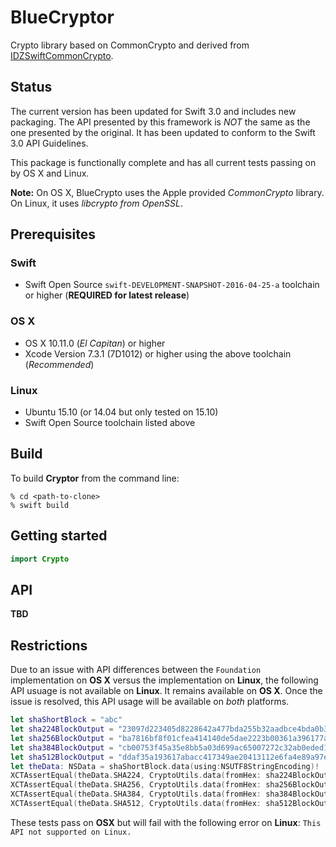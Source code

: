 # BlueCryptor
Crypto library based on CommonCrypto and derived from [IDZSwiftCommonCrypto](https://github.com/iosdevzone/IDZSwiftCommonCrypto).

## Status
The current version has been updated for Swift 3.0 and includes new packaging. The API presented by this framework is *NOT* the same as the one presented by the original. It has been updated to conform to the Swift 3.0 API Guidelines.

This package is functionally complete and has all current tests passing on by OS X and Linux. 

**Note:** On OS X, BlueCrypto uses the Apple provided *CommonCrypto* library. On Linux, it uses *libcrypto from OpenSSL*.

## Prerequisites

### Swift
* Swift Open Source `swift-DEVELOPMENT-SNAPSHOT-2016-04-25-a` toolchain or higher (**REQUIRED for latest release**)

### OS X

* OS X 10.11.0 (*El Capitan*) or higher
* Xcode Version 7.3.1 (7D1012) or higher using the above toolchain (*Recommended*)

### Linux

* Ubuntu 15.10 (or 14.04 but only tested on 15.10)
* Swift Open Source toolchain listed above

## Build

To build **Cryptor** from the command line:

```
% cd <path-to-clone>
% swift build
```

## Getting started

```swift
import Crypto
```

## API

**TBD**

## Restrictions

Due to an issue with API differences between the `Foundation` implementation on **OS X** versus the implementation on **Linux**, the following API usuage is not available on **Linux**.  It remains available on **OS X**.  Once the issue is resolved, this API usage will be available on *both* platforms.

```swift
let shaShortBlock = "abc"
let sha224BlockOutput = "23097d223405d8228642a477bda255b32aadbce4bda0b3f7e36c9da7"
let sha256BlockOutput = "ba7816bf8f01cfea414140de5dae2223b00361a396177a9cb410ff61f20015ad"
let sha384BlockOutput = "cb00753f45a35e8bb5a03d699ac65007272c32ab0eded1631a8b605a43ff5bed8086072ba1e7cc2358baeca134c825a7"
let sha512BlockOutput = "ddaf35a193617abacc417349ae20413112e6fa4e89a97ea20a9eeee64b55d39a2192992a274fc1a836ba3c23a3feebbd454d4423643ce80e2a9ac94fa54ca49f"
let theData: NSData = shaShortBlock.data(using:NSUTF8StringEncoding)!
XCTAssertEqual(theData.SHA224, CryptoUtils.data(fromHex: sha224BlockOutput))
XCTAssertEqual(theData.SHA256, CryptoUtils.data(fromHex: sha256BlockOutput))
XCTAssertEqual(theData.SHA384, CryptoUtils.data(fromHex: sha384BlockOutput))
XCTAssertEqual(theData.SHA512, CryptoUtils.data(fromHex: sha512BlockOutput))
```
These tests pass on **OSX** but will fail with the following error on **Linux**: `This API not supported on Linux.`
